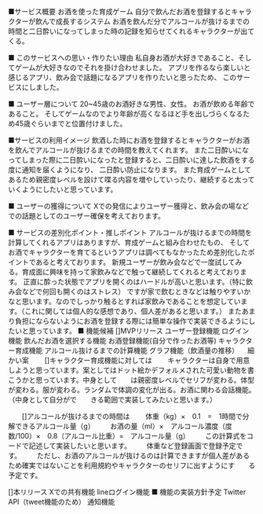 ■サービス概要
お酒を使った育成ゲーム
自分で飲んだお酒を登録するとキャラクターが飲んで成長するシステム
お酒を飲んだ分でアルコールが抜けるまでの時間と二日酔いになってしまった時の記録を知らせてくれるキャラクターが出てくる。

■ このサービスへの思い・作りたい理由
私自身お酒が大好きであること、そしてゲームが大好きなのでそれを掛け合わせました。
アプリを作るなら楽しいと感じるアプリ、飲み会で話題になるアプリを作りたいと思ったため、
このサービスにしました。

■ ユーザー層について
20~45歳のお酒好きな男性、女性。
お酒が飲める年齢であること。
そしてゲームなのでより年齢が高くなるほど手を出しづらくなるため45歳ぐらいまでと位置付けました。

■サービスの利用イメージ
飲酒した時にお酒を登録するとキャラクターがお酒を飲んでアルコールが抜けるまでの時間を教えてくれます。
また二日酔いになってしまった際に二日酔いになったと登録すると、二日酔いに達した飲酒をする度に通知を届くようになり、
二日酔い防止になります。
また育成ゲームとしてあるため親密度レベルを設けて喋る内容を増やしていったり、継続すると太っていくようにしたいと思っています。

■ ユーザーの獲得について
Xでの発信によりユーザー獲得と、飲み会の場などでの話題としてのユーザー確保を考えております。

■ サービスの差別化ポイント・推しポイント
アルコールが抜けるまでの時間を計算してくれるアプリはありますが、育成ゲームと組み合わせたもの、
そしてお酒でキャラクターを育てるというアプリは調べてもなかったため差別化したポイントであると考えております。
新規ユーザーが飲み会などで一度試してみる。育成面に興味を持って家飲みなどで触って継続してくれると考えております。
正直に酔った状態でアプリを開くのはハードルが高いと思います。（特に飲み会などで何回も開くのはストレス）
ですが家で飲むときなどは触りやすいかなと思います。なのでしっかり触るとすれば家飲みであることを想定しています。（これに関しては個人的な感想であり、個人差があると思います。）
またあまり負担にならないようにお酒を登録する際には簡単な操作で実装できるようにしたいと思っています。
■ 機能候補
[]MVPリリース
  ユーザー登録機能
  ログイン機能
  飲んだお酒を選択する機能
  お酒登録機能(自分で作ったお酒等)
  キャラクター育成機能
  アルコール抜けるまでの計算機能
  グラフ機能（飲酒量の推移）
　細かい案
　　[]キャラクター育成機能に対しては
　　キャラクターは自身で用意しようと思っています。案としてはドット絵かデフォルメされた可愛い動物を書こうかと思っています。中身として　　は親密度レベルでセリフが変わる。体型が変わる。服が変わる。ランダムで体調の変化が出る。お酒に関わる会話機能。（中身として自分がで　　きる範囲で実装してみたいと思います。）

　　[]アルコールが抜けるまでの時間は
　　体重（kg）×　0.1　=　1時間で分解できるアルコール量（g）
　　お酒の量（ml）×　アルコール濃度（度数/100）×　0.8（アルコール比重）=　アルコール量（g）
　　この計算式をコードで記述して実装したいと思います。
　　体重など登録画面で登録予定です。
　　ただし、お酒のアルコールが抜けるのは計算できますが個人差があるため確実ではないことを利用規約やキャラクターのセリフに出すようにす　　る予定です。

[]本リリース
  Xでの共有機能
  lineログイン機能
■ 機能の実装方針予定
Twitter API（tweet機能のため）
通知機能
